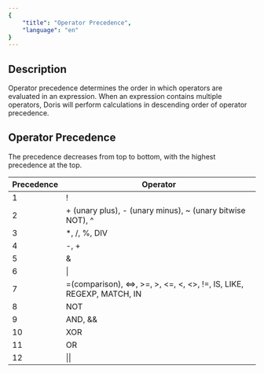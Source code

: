 ```yaml
---
{
    "title": "Operator Precedence",
    "language": "en"
}
---
```


## Description

Operator precedence determines the order in which operators are evaluated in an expression. When an expression contains multiple operators, Doris will perform calculations in descending order of operator precedence.

## Operator Precedence

The precedence decreases from top to bottom, with the highest precedence at the top.

| Precedence | Operator |
|------------|----------|
| 1          | !        |
| 2          | + (unary plus), - (unary minus), ~ (unary bitwise NOT), ^ |
| 3          | *, /, %, DIV |
| 4          | -, +     |
| 5          | &        |
| 6          | \|       |
| 7          | =(comparison), <=>, >=, >, <=, <, <>, !=, IS, LIKE, REGEXP, MATCH, IN |
| 8          | NOT      |
| 9          | AND, &&  |
| 10         | XOR      |
| 11         | OR       |
| 12         | \|\|     |